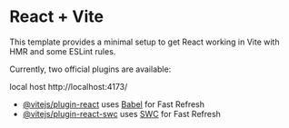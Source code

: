 # React + Vite

This template provides a minimal setup to get React working in Vite with HMR and some ESLint rules.

Currently, two official plugins are available:

local host http://localhost:4173/

- [@vitejs/plugin-react](https://github.com/vitejs/vite-plugin-react/blob/main/packages/plugin-react/README.md) uses [Babel](https://babeljs.io/) for Fast Refresh
- [@vitejs/plugin-react-swc](https://github.com/vitejs/vite-plugin-react-swc) uses [SWC](https://swc.rs/) for Fast Refresh
